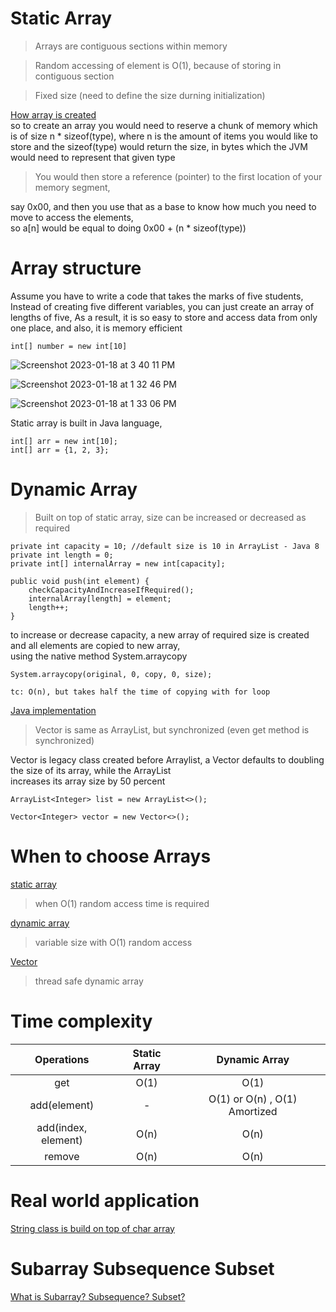 # Static Array

> Arrays are contiguous sections within memory  

> Random accessing of element is O(1), because of storing in contiguous section   

> Fixed size (need to define the size durning initialization)   

<ins>How array is created</ins>      
so to create an array you would need to reserve a chunk of memory which is of size n * sizeof(type), where n is the amount of items 
you would like to store and the sizeof(type) would return the size, in bytes which the JVM would need to represent that given type       

> You would then store a reference (pointer) to the first location of your memory segment,      
 
say 0x00, and then you use that as a base to know how much you need to move to access the elements,     
so a[n] would be equal to doing 0x00 + (n * sizeof(type))       

# Array structure


Assume you have to write a code that takes the marks of five students, Instead of creating five different variables, you can just create an array of    lengths of five, As a result, it is so easy to store and access data from only one place, and also, it is memory efficient   

```
int[] number = new int[10]
```
![Screenshot 2023-01-18 at 3 40 11 PM](https://user-images.githubusercontent.com/16437905/213144169-ef97d9b1-7d94-4033-a33f-001676a6efd3.png)

![Screenshot 2023-01-18 at 1 32 46 PM](https://user-images.githubusercontent.com/16437905/213116371-49432122-ea0d-47f1-89fe-731c93285b05.png)

![Screenshot 2023-01-18 at 1 33 06 PM](https://user-images.githubusercontent.com/16437905/213116380-72c4828b-7338-41c7-a2ad-575ce5a940c4.png)


Static array is built in Java language,

```
int[] arr = new int[10];  
int[] arr = {1, 2, 3};
```

# Dynamic Array

> Built on top of static array, size can be increased or decreased as required    

```
private int capacity = 10; //default size is 10 in ArrayList - Java 8
private int length = 0;
private int[] internalArray = new int[capacity];

public void push(int element) {
    checkCapacityAndIncreaseIfRequired();
    internalArray[length] = element;
    length++;
}
```

to increase or decrease capacity, a new array of required size is created and all elements are copied to new array,    
using the native method System.arraycopy
  
```
System.arraycopy(original, 0, copy, 0, size);

tc: O(n), but takes half the time of copying with for loop    
```

<ins>Java implementation</ins>      

> Vector is same as ArrayList, but synchronized (even get method is synchronized)

Vector is legacy class created before Arraylist, a Vector defaults to doubling the size of its array, while the ArrayList   
increases its array size by 50 percent  

```
ArrayList<Integer> list = new ArrayList<>();

Vector<Integer> vector = new Vector<>();
```

# When to choose Arrays

<ins>static array</ins>  
> when O(1) random access time is required    

<ins>dynamic array</ins>  
> variable size with O(1) random access

<ins>Vector</ins>  
> thread safe dynamic array  

# Time complexity

| Operations | Static Array | Dynamic Array |
:---: | :---: | :---: |
get                   | O(1)   | O(1)
add(element)          |  -     | O(1) or O(n) , O(1) Amortized   
add(index, element)   | O(n)   | O(n)
remove                | O(n)   | O(n)


# Real world application

[String class is build on top of char array](https://github.com/sushilsridhar/cs-fundamentals/blob/main/ds/STRING.md)

# Subarray Subsequence Subset

[What is Subarray? Subsequence? Subset?](https://github.com/sushilsridhar/cs-fundamentals/blob/main/algo/SUBARRAY_SUBSEQUENCE_SUBSET.md)

